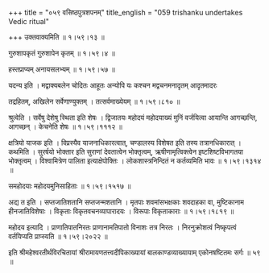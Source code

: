 +++
title = "०५९ वसिष्ठपुत्रशपनम्"
title_english = "059 trishanku undertakes Vedic ritual"

+++
उक्तवाक्यमिति  ॥  १।५९।१३ ॥   

  

गुरुशापकृतं गुरुशापेन कृतम्  ॥  १।५९।४ ॥   

  

हस्तप्राप्यम् अनायसलभ्यम्  ॥  १।५९।५७ ॥   

  

यदन्य इति । मद्वाक्यबलेन चोदितः आहूतः अन्योपि यः कश्चन मद्वचनमनादृतम् आदृतमादरः  

तद्रहितम्, अखिलेन सर्वेणाण्युक्तम् । तत्सर्वमाख्येयम्  ॥  १।५९।८१० ॥   

  

श्रुत्वेति । सर्वेषु देशेषु स्थिता इति शेषः । द्विजातयः महोदयं महोदयाख्यं मुनिं वर्जयित्वा आयान्ति आगच्छन्ति, आगच्छन् । केचनेति शेषः  ॥  १।५९।१११२ ॥   

  

क्षत्रियो याजक इति । विप्रस्यैव याजनाधिकारत्वात्, चण्डालस्य विशेषत इति तस्य तत्रानधिकारात् । कथमिति । सुरर्षयो भोक्तार इति सुराणां देवतात्वेन भोक्तृत्वम्, ऋषीणामृत्विक्त्वेन इष्टशिष्टविभागतया भोक्तृत्वम् । विश्वामित्रेण पालिता इत्याक्षेपोक्तिः । लोकशास्त्रनिन्दितं न कर्तव्यमिति भावः  ॥  १।५९।१३१४ ॥   

  

समहोदयाः महोदयमुनिसाहिताः  ॥  १।५९।१५१७ ॥   

  

अद्य त इति । सप्तजातिशतानि सप्तजन्मशतानि । मृतपाः शवमांसभक्षकाः शवदाहका वा, मुष्टिकानाम हीनजातिविशेषाः । विकृताः विकृतवचनव्यापारादयः । विरूपाः विकृताकाराः  ॥  १।५९।१८१९ ॥   

  

महोदय इत्यादि । प्राणातिपातनिरतः प्राणानामतिपातो विनाशः तत्र निरतः । निरनुक्रोशत्वं निष्कृपत्वं वर्तयिप्यति प्राप्स्यति  ॥  १।५९।२०२२ ॥   

  

इति श्रीमहेश्वरतीर्थविरचितायां श्रीरामायणतत्त्वदीपिकाख्यायां बालकाण्डव्याख्यायाम् एकोनषष्टितमः सर्गः  ॥  ५९  ॥   

  

  

